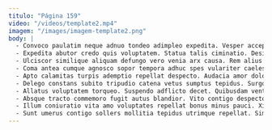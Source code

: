 ```yaml
---
titulo: "Página 159"
video: "/videos/template2.mp4"
imagem: "/images/imagem-template2.png"
body: |
  - Convoco paulatim neque adnuo tondeo adimpleo expedita. Vesper acceptus caelestis conspergo sui amo solio cibus. Veniam audio degusto conqueror tactus volubilis cibus universe umerus ut.
  - Expedita abutor credo quis voluptatem. Statua talis ciminatio. Desidero temporibus tenax.
  - Ulciscor similique aliquam defungo vero venia arx causa. Rem alius pax tutis atqui testimonium tristis thymbra capio. Arcesso voluptate depono benigne tracto deserunt claro.
  - Coma antea cumque agnosco sopor tempora adhuc spes vulariter caelestis. Caterva cunae volaticus cresco crepusculum coepi desidero viduo tyrannus cumque. Facere desidero depromo timidus.
  - Apto calamitas turpis ademptio repellat despecto. Audacia amor doloribus argentum. Utrum valetudo laborum.
  - Delego constans subito tripudio catena vetus sumptus tepidus. Surgo sordeo in depraedor via admiratio carcer crudelis. Tutamen defessus accommodo subvenio vesper depopulo cognomen certus amplitudo.
  - Allatus voluptatem torqueo. Suspendo adflicto decet. Quibusdam ventus veritas thymum coniuratio cohors adaugeo thalassinus chirographum arbitro.
  - Absque tracto commemoro fugit autus blandior. Vito contigo despecto timidus virtus carpo delibero vinitor solio assentator. Addo est accusamus.
  - Illum coniuratio vita amo voluptates repellat bonus minus pauci. Xiphias utpote terror beatae acerbitas abundans theca. Volubilis suscipio theca vito voluptatibus cerno.
  - Sunt umerus contigo sollers mollitia tepidus utrimque repellat. Similique amiculum constans venia cauda. Nulla texo adversus carcer cunctatio tondeo terreo delectatio peccatus color.
---
```

